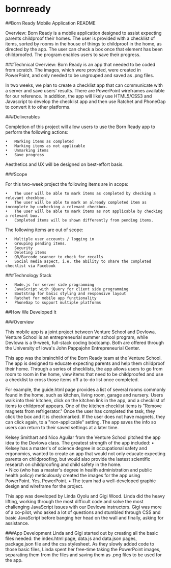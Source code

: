 bornready
=========

##Born Ready Mobile Application README

Overview:
Born Ready is a mobile application designed to assist expecting parents childproof their homes. The user is provided with a checklist of items, sorted by rooms in the house of things to childproof in the home, as directed by the app. The user can check a box once that element has been childproofed. The program enables users to save their progress.

###Technical Overview:
Born Ready is an app that needed to be coded from scratch. The images, which were provided, were created in PowerPoint, and only needed to be ungrouped and saved as .png files. 

In two weeks, we plan to create a checklist app that can communicate with a server and save users’ results. There are PowerPoint wireframes available for our reference. In addition, the app will likely use HTML5/CSS3 and Javascript to develop the checklist app and then use Ratchet and PhoneGap to convert it to other platforms.

###Deliverables

Completion of this project will allow users to use the Born Ready app to perform the following actions:

	•	Marking items as completed
	•	Marking items as not applicable
	•	Unmarking items
	• 	Save progress 

Aesthetics and UX will be designed on best-effort basis.

###Scope

For this two-week project the following items are in scope:

	•	The user will be able to mark items as completed by checking a relevant checkbox.
	•	The user will be able to mark an already completed item as incomplete by unchecking a relevant checkbox.
	•	The user will be able to mark items as not applicable by checking a relevant box.
	•	Completed items will be shown differently from pending items.

The following items are out of scope:

	•	Multiple user accounts / logging in
	•	Grouping pending items.
	•	Security
	•	Deleting items
	•	QR/Barcode scanner to check for recalls
	•	Social media aspect, i.e. the ability to share the completed checklist via Facebook
	

###Technology Stack

	•	Node.js for server side programming
	•	JavaScript with jQuery for client side programming
	•	Bootstrap for basic styling and responsive layout
	•	Ratchet for mobile app functionality
	•	PhoneGap to support multiple platforms

##How We Developed It

###Overview

This mobile app is a joint project between Venture School and DevIowa. Venture School is an entrepreneurial summer school program, while DevIowa is a 9-week, full-stack coding bootcamp. Both are offered through the University of Iowa's John Pappajohn Entrepreneurial Center.

This app was the brainchild of the Born Ready team at the Venture School. The app is designed to educate expecting parents and help them childproof their home. Through a series of checklists, the app allows users to go from room to room in the home, view items that need to be childproofed and use a checklist to cross those items off a to-do list once completed. 

For example, the guide.html page provides a list of several rooms commonly found in the home, such as kitchen, living room, garage and nursery. Users walk into their kitchen, click on the kitchen link in the app, and a checklist of items to childproof appears. One of the kitchen checklist items is "Remove magnets from refrigerator." Once the user has completed the task, they click the box and it is checkmarked. If the user does not have magnets, they can click again, to a "non-applicable" setting. The app saves the info so users can return to their saved settings at a later time. 

Kelsey Smithart and Nico Aguilar from the Venture School pitched the app idea to the DevIowa class. The greatest strength of the app included:
	• Kelsey has a master's of science degree in occupational safety and ergonomics, wanted to create an app that would not only educate expecting parents on childproofing, but would also provide the lastest scientific research on childproofing and child safety in the home.  
	• Nico (who has a master's degree in health administration and public health policy) meticulously created the images for the app using PowerPoint. Yes, PowerPoint. 
	• The team had a well-developed graphic design and wireframe for the project. 

This app was developed by Linda Oyolu and Gigi Wood. Linda did the heavy lifting, working through the most difficult code and solve the most challenging JavaScript issues with our DevIowa instructors. Gigi was more of a co-pilot, who asked a lot of questions and stumbled through CSS and basic JavaScript before banging her head on the wall and finally, asking for assistance.  

###App Development
Linda and Gigi started out by creating all the basic files needed: the index.html page, data.js and data.json pages, package.json file and the css stylesheet. As they slowly added code to those basic files, Linda spent her free-time taking the PowerPoint images, separating them from the files and saving them as .png files to be used for the app. 


















